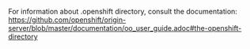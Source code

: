 For information about .openshift directory, consult the documentation:
https://github.com/openshift/origin-server/blob/master/documentation/oo_user_guide.adoc#the-openshift-directory
